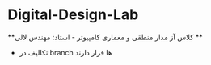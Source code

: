 # Digital-Design-Lab
**کلاس آز مدار منطقی و معماری کامپیوتر - استاد: مهندس لالی
**
* تکالیف در branch ها قرار دارند
